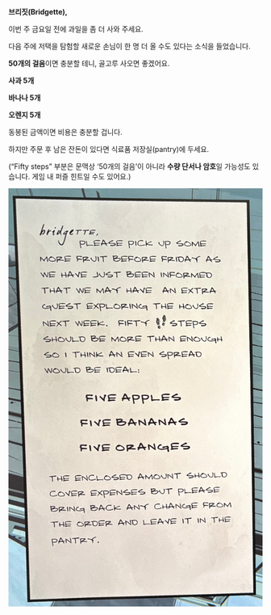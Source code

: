 
**브리짓(Bridgette),**

  

이번 주 금요일 전에 과일을 좀 더 사와 주세요.

다음 주에 저택을 탐험할 새로운 손님이 한 명 더 올 수도 있다는 소식을 들었습니다.

**50개의 걸음**이면 충분할 테니, 골고루 사오면 좋겠어요.

  

**사과 5개**

**바나나 5개**

**오렌지 5개**

  

동봉된 금액이면 비용은 충분할 겁니다.

하지만 주문 후 남은 잔돈이 있다면 식료품 저장실(pantry)에 두세요.

(“Fifty steps” 부분은 문맥상 ‘50개의 걸음’이 아니라 **수량 단서나 암호**일 가능성도 있습니다. 게임 내 퍼즐 힌트일 수도 있어요.)

![IMG_1777.jpeg](images/IMG_1777.jpeg)

